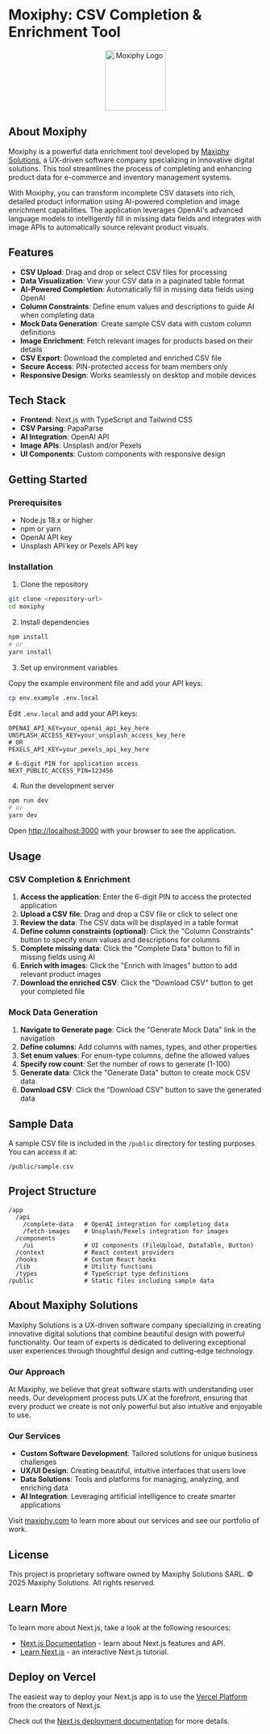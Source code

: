 # Moxiphy: CSV Completion & Enrichment Tool

<p align="center">
  <img src="public/moxiphy-logo.png" alt="Moxiphy Logo" width="120" />
</p>

## About Moxiphy

Moxiphy is a powerful data enrichment tool developed by [Maxiphy Solutions](https://maxiphy.com), a UX-driven software company specializing in innovative digital solutions. This tool streamlines the process of completing and enhancing product data for e-commerce and inventory management systems.

With Moxiphy, you can transform incomplete CSV datasets into rich, detailed product information using AI-powered completion and image enrichment capabilities. The application leverages OpenAI's advanced language models to intelligently fill in missing data fields and integrates with image APIs to automatically source relevant product visuals.

## Features

- **CSV Upload**: Drag and drop or select CSV files for processing
- **Data Visualization**: View your CSV data in a paginated table format
- **AI-Powered Completion**: Automatically fill in missing data fields using OpenAI
- **Column Constraints**: Define enum values and descriptions to guide AI when completing data
- **Mock Data Generation**: Create sample CSV data with custom column definitions
- **Image Enrichment**: Fetch relevant images for products based on their details
- **CSV Export**: Download the completed and enriched CSV file
- **Secure Access**: PIN-protected access for team members only
- **Responsive Design**: Works seamlessly on desktop and mobile devices

## Tech Stack

- **Frontend**: Next.js with TypeScript and Tailwind CSS
- **CSV Parsing**: PapaParse
- **AI Integration**: OpenAI API
- **Image APIs**: Unsplash and/or Pexels
- **UI Components**: Custom components with responsive design

## Getting Started

### Prerequisites

- Node.js 18.x or higher
- npm or yarn
- OpenAI API key
- Unsplash API key or Pexels API key

### Installation

1. Clone the repository

```bash
git clone <repository-url>
cd moxiphy
```

2. Install dependencies

```bash
npm install
# or
yarn install
```

3. Set up environment variables

Copy the example environment file and add your API keys:

```bash
cp env.example .env.local
```

Edit `.env.local` and add your API keys:

```
OPENAI_API_KEY=your_openai_api_key_here
UNSPLASH_ACCESS_KEY=your_unsplash_access_key_here
# OR
PEXELS_API_KEY=your_pexels_api_key_here

# 6-digit PIN for application access
NEXT_PUBLIC_ACCESS_PIN=123456
```

4. Run the development server

```bash
npm run dev
# or
yarn dev
```

Open [http://localhost:3000](http://localhost:3000) with your browser to see the application.

## Usage

### CSV Completion & Enrichment

1. **Access the application**: Enter the 6-digit PIN to access the protected application
2. **Upload a CSV file**: Drag and drop a CSV file or click to select one
3. **Review the data**: The CSV data will be displayed in a table format
4. **Define column constraints (optional)**: Click the "Column Constraints" button to specify enum values and descriptions for columns
5. **Complete missing data**: Click the "Complete Data" button to fill in missing fields using AI
6. **Enrich with images**: Click the "Enrich with Images" button to add relevant product images
7. **Download the enriched CSV**: Click the "Download CSV" button to get your completed file

### Mock Data Generation

1. **Navigate to Generate page**: Click the "Generate Mock Data" link in the navigation
2. **Define columns**: Add columns with names, types, and other properties
3. **Set enum values**: For enum-type columns, define the allowed values
4. **Specify row count**: Set the number of rows to generate (1-100)
5. **Generate data**: Click the "Generate Data" button to create mock CSV data
6. **Download CSV**: Click the "Download CSV" button to save the generated data

## Sample Data

A sample CSV file is included in the `/public` directory for testing purposes. You can access it at:

```
/public/sample.csv
```

## Project Structure

```
/app
  /api
    /complete-data   # OpenAI integration for completing data
    /fetch-images    # Unsplash/Pexels integration for images
  /components
    /ui              # UI components (FileUpload, DataTable, Button)
  /context           # React context providers
  /hooks             # Custom React hooks
  /lib               # Utility functions
  /types             # TypeScript type definitions
/public              # Static files including sample data
```

## About Maxiphy Solutions

Maxiphy Solutions is a UX-driven software company specializing in creating innovative digital solutions that combine beautiful design with powerful functionality. Our team of experts is dedicated to delivering exceptional user experiences through thoughtful design and cutting-edge technology.

### Our Approach

At Maxiphy, we believe that great software starts with understanding user needs. Our development process puts UX at the forefront, ensuring that every product we create is not only powerful but also intuitive and enjoyable to use.

### Our Services

- **Custom Software Development**: Tailored solutions for unique business challenges
- **UX/UI Design**: Creating beautiful, intuitive interfaces that users love
- **Data Solutions**: Tools and platforms for managing, analyzing, and enriching data
- **AI Integration**: Leveraging artificial intelligence to create smarter applications

Visit [maxiphy.com](https://maxiphy.com) to learn more about our services and see our portfolio of work.

## License

This project is proprietary software owned by Maxiphy Solutions SARL. © 2025 Maxiphy Solutions. All rights reserved.

## Learn More

To learn more about Next.js, take a look at the following resources:

- [Next.js Documentation](https://nextjs.org/docs) - learn about Next.js features and API.
- [Learn Next.js](https://nextjs.org/learn) - an interactive Next.js tutorial.

## Deploy on Vercel

The easiest way to deploy your Next.js app is to use the [Vercel Platform](https://vercel.com/new?utm_medium=default-template&filter=next.js&utm_source=create-next-app&utm_campaign=create-next-app-readme) from the creators of Next.js.

Check out the [Next.js deployment documentation](https://nextjs.org/docs/app/building-your-application/deploying) for more details.
